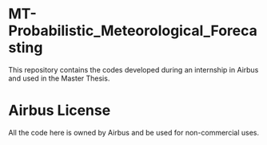 # MT-Probabilistic_Meteorological_Forecasting
This repository contains the codes developed during an internship in Airbus and used in the Master Thesis.

# Airbus License
All the code here is owned by Airbus and be used for non-commercial uses.


